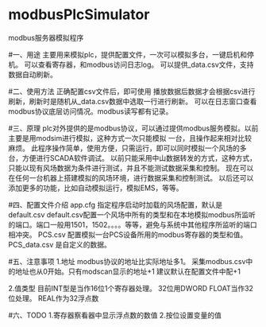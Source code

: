 # modbusPlcSimulator
modbus服务器模拟程序



#一、用途
主要用来模拟plc，提供配置文件，一次可以模拟多台，一键启机和停机。
可以查看寄存器，和modbus访问日志log。
可以提供_data.csv文件，支持数据自动刷新。

#二、使用方法
正确配置csv文件后，即可使用
播放数据后数据才会根据csv进行刷新，刷新时是随机从_data.csv数据中选取一行进行刷新。
可以在日志窗口查看modbus协议底层访问情况。modbus读写都有记录。


#三、原理
plc对外提供的是modbus协议，可以通过提供modbus服务模拟。以前主要是用modsim进行模拟，这种方式一次只能模拟 一台，且操作起来相对比较麻烦。
此程序操作简单，使用方便，只需运行，即可以同时模拟一个风场的多台，方便进行SCADA软件调试。
以前只能采用中山数据转发的方式，这种方式，只能以现有风场数据为条件进行测试，并且不能测试数据采集和控制。
现在可以在任何一台机器上搭建模拟的风场环境，进行数据采集和控制测试。
以后还可以添加更多的功能，比如自动模拟运行，模拟EMS，等等。

#四、配置文件介绍 
app.cfg 指定程序启动时加载的风场配置，默认是default.csv
default.csv配置一个风场中所有的类型和在本地模拟modbus所监听的端口。端口一般用1501，1502。。。。等等，避免与系统中其他程序所监听的端口相冲突。
PCS.csv 配置模拟一台PCS设备所用的modbus寄存器的类型和值。
PCS_data.csv 是自定义的数据。

#五、注意事项
1.地址
modbus协议的地址比实际地址多1。 
采集modbus.csv中的地址也从0开始。只有modscan显示的地址+1
建议默认在配置文件中配+1

2.值类型
目前INT型是当作16位1个寄存器处理。
32位用DWORD
FLOAT当作32位处理。
REAL作为32浮点数


#六、TODO
1.寄存器察看器中显示浮点数的数值
2.按位设置变量的值



